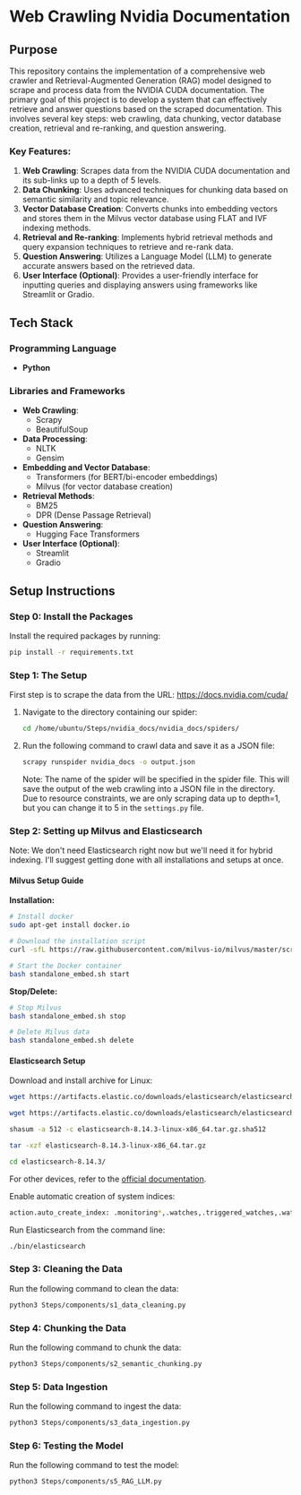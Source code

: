 # Web Crawling Nvidia Documentation

## Purpose

This repository contains the implementation of a comprehensive web crawler and Retrieval-Augmented Generation (RAG) model designed to scrape and process data from the NVIDIA CUDA documentation. The primary goal of this project is to develop a system that can effectively retrieve and answer questions based on the scraped documentation. This involves several key steps: web crawling, data chunking, vector database creation, retrieval and re-ranking, and question answering.

### Key Features:
1. **Web Crawling**: Scrapes data from the NVIDIA CUDA documentation and its sub-links up to a depth of 5 levels.
2. **Data Chunking**: Uses advanced techniques for chunking data based on semantic similarity and topic relevance.
3. **Vector Database Creation**: Converts chunks into embedding vectors and stores them in the Milvus vector database using FLAT and IVF indexing methods.
4. **Retrieval and Re-ranking**: Implements hybrid retrieval methods and query expansion techniques to retrieve and re-rank data.
5. **Question Answering**: Utilizes a Language Model (LLM) to generate accurate answers based on the retrieved data.
6. **User Interface (Optional)**: Provides a user-friendly interface for inputting queries and displaying answers using frameworks like Streamlit or Gradio.

## Tech Stack

### Programming Language
- **Python**

### Libraries and Frameworks
- **Web Crawling**: 
  - Scrapy
  - BeautifulSoup
- **Data Processing**:
  - NLTK
  - Gensim
- **Embedding and Vector Database**:
  - Transformers (for BERT/bi-encoder embeddings)
  - Milvus (for vector database creation)
- **Retrieval Methods**:
  - BM25
  - DPR (Dense Passage Retrieval)
- **Question Answering**:
  - Hugging Face Transformers
- **User Interface (Optional)**:
  - Streamlit
  - Gradio

## Setup Instructions

### Step 0: Install the Packages

Install the required packages by running:

```bash
pip install -r requirements.txt
```

### Step 1: The Setup

First step is to scrape the data from the URL: https://docs.nvidia.com/cuda/

1. Navigate to the directory containing our spider:
    ```bash
    cd /home/ubuntu/Steps/nvidia_docs/nvidia_docs/spiders/
    ```

2. Run the following command to crawl data and save it as a JSON file:
    ```bash
    scrapy runspider nvidia_docs -o output.json
    ```
    Note: The name of the spider will be specified in the spider file. This will save the output of the web crawling into a JSON file in the directory. Due to resource constraints, we are only scraping data up to depth=1, but you can change it to 5 in the `settings.py` file.

### Step 2: Setting up Milvus and Elasticsearch

Note: We don't need Elasticsearch right now but we'll need it for hybrid indexing. I'll suggest getting done with all installations and setups at once.

#### Milvus Setup Guide

**Installation:**
```bash
# Install docker
sudo apt-get install docker.io

# Download the installation script
curl -sfL https://raw.githubusercontent.com/milvus-io/milvus/master/scripts/standalone_embed.sh -o standalone_embed.sh

# Start the Docker container
bash standalone_embed.sh start
```

**Stop/Delete:**
```bash
# Stop Milvus
bash standalone_embed.sh stop

# Delete Milvus data
bash standalone_embed.sh delete
```

#### Elasticsearch Setup

Download and install archive for Linux:
```bash
wget https://artifacts.elastic.co/downloads/elasticsearch/elasticsearch-8.14.3-linux-x86_64.tar.gz

wget https://artifacts.elastic.co/downloads/elasticsearch/elasticsearch-8.14.3-linux-x86_64.tar.gz.sha512

shasum -a 512 -c elasticsearch-8.14.3-linux-x86_64.tar.gz.sha512

tar -xzf elasticsearch-8.14.3-linux-x86_64.tar.gz

cd elasticsearch-8.14.3/
```
For other devices, refer to the [official documentation](https://www.elastic.co/guide/en/elasticsearch/reference/current/targz.html#install-linux).

Enable automatic creation of system indices:
```bash
action.auto_create_index: .monitoring*,.watches,.triggered_watches,.watcher-history*,.ml*
```

Run Elasticsearch from the command line:
```bash
./bin/elasticsearch
```

### Step 3: Cleaning the Data

Run the following command to clean the data:
```bash
python3 Steps/components/s1_data_cleaning.py
```

### Step 4: Chunking the Data

Run the following command to chunk the data:
```bash
python3 Steps/components/s2_semantic_chunking.py
```

### Step 5: Data Ingestion

Run the following command to ingest the data:
```bash
python3 Steps/components/s3_data_ingestion.py
```

### Step 6: Testing the Model

Run the following command to test the model:
```bash
python3 Steps/components/s5_RAG_LLM.py
```
